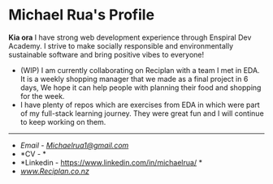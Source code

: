 Michael Rua's Profile
===


**Kia ora** I have strong web development experience through Enspiral Dev Academy. I strive to make socially responsible and environmentally sustainable software and bring positive vibes to everyone!

- (WIP) I am currently collaborating on Reciplan with a team I met in EDA. It is a weekly shopping manager that we made as a final project in 6 days, We hope it can help people with planning their food and shopping for the week. 
- I have plenty of repos which are exercises from EDA in which were part of my full-stack learning journey. They were great fun and I will continue to keep working on them.

---

- *Email - Michaelrua1@gmail.com*
- *CV - *
- *Linkedin - https://www.linkedin.com/in/michaelrua/ *
- *www.Reciplan.co.nz*

